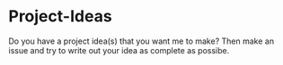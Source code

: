 # Project-Ideas
Do you have a project idea(s) that you want me to make? Then make an issue and try to write out your idea as complete as possibe.
